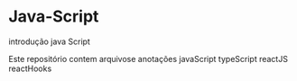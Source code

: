 # Java-Script
introdução java Script

Este repositório contem arquivose anotações
javaScript
typeScript
reactJS
reactHooks

